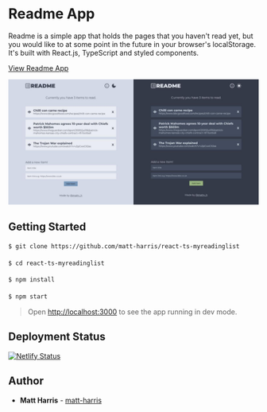 # Readme App

Readme is a simple app that holds the pages that you haven't read yet, but you would like to at some point in the future in your browser's localStorage. It's built with React.js, TypeScript and styled components.

[View Readme App](https://readme-app.netlify.app/)

![Readme App](screenshot.jpg)

## Getting Started

```bash
$ git clone https://github.com/matt-harris/react-ts-myreadinglist

$ cd react-ts-myreadinglist

$ npm install

$ npm start
```

> Open [http://localhost:3000](http://localhost:3000) to see the app running in dev mode.

## Deployment Status

[![Netlify Status](https://api.netlify.com/api/v1/badges/5190c7ad-d993-482e-8640-74bbdb24b730/deploy-status)](https://app.netlify.com/sites/readme-app/deploys)

## Author

- **Matt Harris** - [matt-harris](https://github.com/matt-harris)
